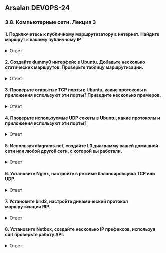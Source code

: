 ## Arsalan DEVOPS-24

### 3.8. Компьютерные сети. Лекция 3

#### 1. Подключитесь к публичному маршрутизатору в интернет. Найдите маршрут к вашему публичному IP

<details>
<summary>Ответ</summary>

![](dir38/3.8.1.png)
</details>

#### 2. Создайте dummy0 интерфейс в Ubuntu. Добавьте несколько статических маршрутов. Проверьте таблицу маршрутизации.

<details>
<summary>Ответ</summary>

``` 
Поднял интерфейс dummy1 с ip 10.10.10.1/24, прописал статический маршрут хоста ya.ru на этот интерфейс и 
снял дамп трафика для проверки маршрутизации.   
```
![](dir38/3.8.2.png)

</details>

#### 3. Проверьте открытые TCP порты в Ubuntu, какие протоколы и приложения используют эти порты? Приведите несколько примеров.

<details>
<summary>Ответ</summary>

![](dir38/3.8.3.png)

```
8000 порт прокси нетбокса развернут в docker
80 порт прокси nginx
53 порту работают днс запросы
22 порт удаленного управления сервером
9111 порт для приложение node_exporter, осущестляет сбор метрик с сервера 
```
</details>

#### 4. Проверьте используемые UDP сокеты в Ubuntu, какие протоколы и приложения используют эти порты?

<details>
<summary>Ответ</summary>

![](dir38/3.8.4.png)

``` 
53 порту работают днс запросы
68 порт для dhcp клиента
546 порт для dhcp клиента ipv6
```
</details>

#### 5. Используя diagrams.net, создайте L3 диаграмму вашей домашней сети или любой другой сети, с которой вы работали.

<details>
<summary>Ответ</summary>

![](dir38/3.8.5.png)
</details>

#### 6. Установите Nginx, настройте в режиме балансировщика TCP или UDP.

<details>
<summary>Ответ</summary>

`В конфиг nginx добавил не существующие сервера и снял дамп трафика, балансировка работает по стратегии "Round Robin" т.е. поочередно`

![](dir38/3.8.6.png)

</details>

#### 7. Установите bird2, настройте динамический протокол маршрутизации RIP. 

<details>
<summary>Ответ</summary>

Схема сети тестового стенда.

![](dir38/3.8.7_1.png)

Настройки маршрутизаторов: 

`Router1`

![](dir38/3.8.7_2.png)

`Router2`

![](dir38/3.8.7_3.png)

Настройки bird2 для Router1 и Router2 идентичны:

![](dir38/3.8.7_4.png)

Маршруты после включения динамической маршрутизации:

`Router1`

![](dir38/3.8.7_5.png)

`Router2`

![](dir38/3.8.7_6.png)

Из скринов видно что маршруты получены. Проведем тестирование host1(192.168.10.2) и host2(192.168.30.2) должны "видеть" друг друга.

`Host1`

![](dir38/3.8.7_7.png)

`Host2`

![](dir38/3.8.7_8.png)

</details>

#### 8. Установите Netbox, создайте несколько IP префиксов, используя curl проверьте работу API.

<details>
<summary>Ответ</summary>

Развернул netbox в docker`е 

![](dir38/3.8.8_1.png)
![](dir38/3.8.8_3.png)
![](dir38/3.8.8_4.png)

</details>